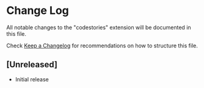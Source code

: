 # Change Log

All notable changes to the "codestories" extension will be documented in this file.

Check [Keep a Changelog](http://keepachangelog.com/) for recommendations on how to structure this file.

## [Unreleased]

- Initial release